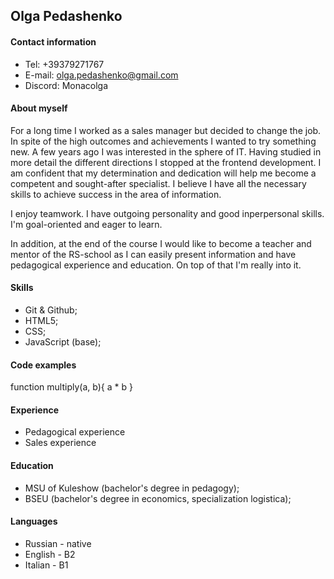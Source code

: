 ## Olga Pedashenko

#### Contact information

- Tel: +39379271767
- E-mail: olga.pedashenko@gmail.com
- Discord: Monacolga

#### About myself

For a long time I worked as a sales manager but decided to change the job. In spite of the high outcomes and achievements I wanted to try something new. A few years ago I was interested in the sphere of IT. Having studied in more detail the different directions I stopped at the frontend development. I am confident that my determination and dedication will help me become a competent and sought-after specialist. I believe I have all the necessary skills to achieve success in the area of information.

I enjoy teamwork. I have outgoing personality and good inperpersonal skills. I'm goal-oriented and eager to learn.

In addition, at the end of the course I would like to become a teacher and mentor of the RS-school as I can easily present information and have pedagogical experience and education. On top of that I'm really into it.

#### Skills

- Git & Github;
- HTML5;
- CSS;
- JavaScript (base);

#### Code examples

function multiply(a, b){
a \* b
}

#### Experience

- Pedagogical experience
- Sales experience

#### Education

- MSU of Kuleshow (bachelor's degree in pedagogy);
- BSEU (bachelor's degree in economics, specialization logistica);

#### Languages

- Russian - native
- English - B2
- Italian - B1
